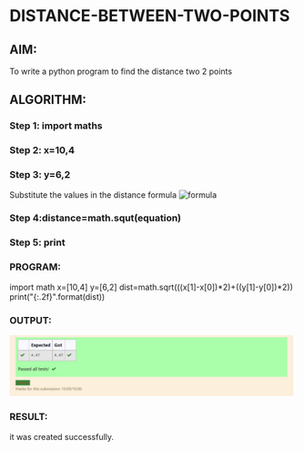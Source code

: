 # DISTANCE-BETWEEN-TWO-POINTS

## AIM:
To write a python program to find the distance two 2 points
## ALGORITHM:
### Step 1: import maths
### Step 2: x=10,4
### Step 3: y=6,2
Substitute the values in the distance formula  ![formula](/formula.jpg)
### Step 4:distance=math.squt(equation) 
### Step 5: print
### PROGRAM:
import math
x=[10,4]
y=[6,2]
dist=math.sqrt(((x[1]-x[0])*2)+((y[1]-y[0])*2))
print("{:.2f}".format(dist))
  


### OUTPUT:
![output](/EEE.png)




### RESULT:
it was created successfully.
